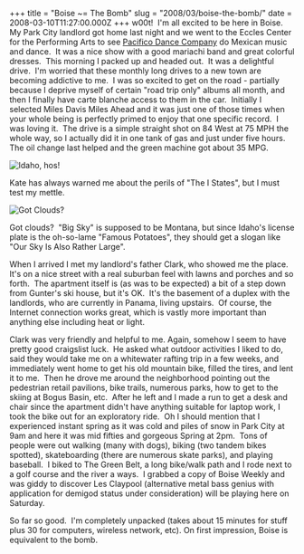 +++
title = "Boise ~= The Bomb"
slug = "2008/03/boise-the-bomb/"
date = 2008-03-10T11:27:00.000Z
+++
w00t!  I'm all excited to be here in Boise.  My Park City landlord got home last night and we went to the Eccles Center for the Performing Arts to see [Pacifico Dance Company](http://www.pacificodance.com/) do Mexican music and dance.  It was a nice show with a good mariachi band and great colorful dresses.  This morning I packed up and headed out.  It was a delightful drive.  I'm worried that these monthly long drives to a new town are becoming addictive to me.  I was so excited to get on the road - partially because I deprive myself of certain "road trip only" albums all month, and then I finally have carte blanche access to them in the car.  Initially I selected Miles Davis Miles Ahead and it was just one of those times when your whole being is perfectly primed to enjoy that one specific record.  I was loving it.  The drive is a simple straight shot on 84 West at 75 MPH the whole way, so I actually did it in one tank of gas and just under five hours.  The oil change last helped and the green machine got about 35 MPG.

![Idaho, hos!](https://peterlyons-org.s3.amazonaws.com/photos/boise_2008/004_drive_to_boise_welcome.jpg)

Kate has always warned me about the perils of "The I States", but I must test my mettle.

![Got Clouds?](https://peterlyons-org.s3.amazonaws.com/photos/boise_2008/005_drive_to_boise_clouds.jpg)

Got clouds?  "Big Sky" is supposed to be Montana, but since Idaho's license plate is the oh-so-lame "Famous Potatoes", they should get a slogan like "Our Sky Is Also Rather Large".

When I arrived I met my landlord's father Clark, who showed me the place.  It's on a nice street with a real suburban feel with lawns and porches and so forth.  The apartment itself is (as was to be expected) a bit of a step down from Gunter's ski house, but it's OK.  It's the basement of a duplex with the landlords, who are currently in Panama, living upstairs.  Of course, the Internet connection works great, which is vastly more important than anything else including heat or light.

Clark was very friendly and helpful to me. Again, somehow I seem to have pretty good craigslist luck.  He asked what outdoor activities I liked to do, said they would take me on a whitewater rafting trip in a few weeks, and immediately went home to get his old mountain bike, filled the tires, and lent it to me.  Then he drove me around the neighborhood pointing out the pedestrian retail pavilions, bike trails, numerous parks, how to get to the skiing at Bogus Basin, etc.  After he left and I made a run to get a desk and chair since the apartment didn't have anything suitable for laptop work, I took the bike out for an exploratory ride.  Oh I should mention that I experienced instant spring as it was cold and piles of snow in Park City at 9am and here it was mid fifties and gorgeous Spring at 2pm.  Tons of people were out walking (many with dogs), biking (two tandem bikes spotted), skateboarding (there are numerous skate parks), and playing baseball.  I biked to The Green Belt, a long bike/walk path and I rode next to a golf course and the river a ways.  I grabbed a copy of Boise Weekly and was giddy to discover Les Claypool (alternative metal bass genius with application for demigod status under consideration) will be playing here on Saturday.

So far so good.  I'm completely unpacked (takes about 15 minutes for stuff plus 30 for computers, wireless network, etc). On first impression, Boise is equivalent to the bomb.